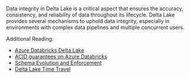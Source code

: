 Data integrity in Delta Lake is a critical aspect that ensures the accuracy, consistency, and reliability of data throughout its lifecycle. Delta Lake provides several mechanisms to uphold data integrity, especially in environments with complex data pipelines and multiple concurrent users.

Additional Reading:

- [Azure Databricks Delta Lake](https://learn.microsoft.com/en-us/azure/databricks/delta/)
- [ACID guarantees on Azure Databricks](https://learn.microsoft.com/en-us/azure/databricks/lakehouse/acid)
- [Schema Evolution and Enforcement](https://www.databricks.com/blog/2019/09/24/diving-into-delta-lake-schema-enforcement-evolution.html)
- [Delta Lake Time Travel](https://www.databricks.com/blog/2019/02/04/introducing-delta-time-travel-for-large-scale-data-lakes.html)